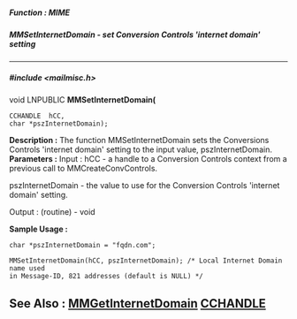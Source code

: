 ##### Function : MIME
##### MMSetInternetDomain - set Conversion Controls 'internet domain' setting
---
##### #include <mailmisc.h>
void LNPUBLIC **MMSetInternetDomain(**

	CCHANDLE  hCC,
	char *pszInternetDomain);
**Description :**
The function  MMSetInternetDomain sets the Conversions Controls 'internet 
domain' setting to the input value, pszInternetDomain.
**Parameters :**
Input :
hCC  -  a handle to a Conversion Controls context from a previous call to MMCreateConvControls.

pszInternetDomain  -  the value to use for the Conversion Controls 'internet domain' setting.

Output :
(routine)  -  void


**Sample Usage :**
```
char *pszInternetDomain = "fqdn.com";

MMSetInternetDomain(hCC, pszInternetDomain); /* Local Internet Domain name used 
in Message-ID, 821 addresses (default is NULL) */

```
**See Also :**
[MMGetInternetDomain](D:/md_files/MMGetInternetDomain.md)
[CCHANDLE](D:/md_files/CCHANDLE.md)
---
